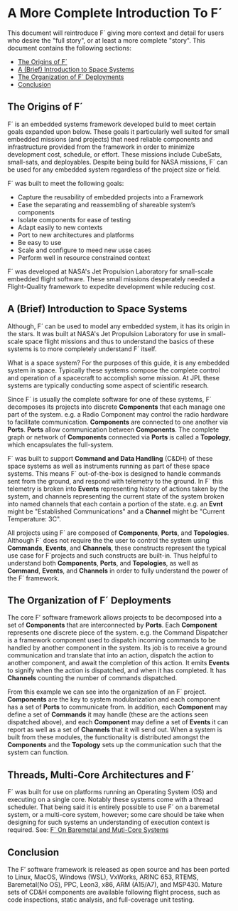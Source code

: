 # A More Complete Introduction To F´

This document will reintroduce F´ giving more context and detail for users who desire the "full story", or at least a
more complete "story". This document contains the following sections:

- [The Origins of F´](#the-origins-of-f)
- [A (Brief) Introduction to Space Systems](#a-brief-introduction-to-space-systems)
- [The Organization of F´ Deployments](#the-organization-of-f-deployments)
- [Conclusion](#conclusion)


## The Origins of F´ 

F´ is an embedded systems framework developed build to meet certain goals expanded upon below.
These goals it particularly well suited for small embedded missions (and projects) that need
reliable components and infrastructure provided from the framework in
order to minimize development cost, schedule, or effort. These missions
include CubeSats, small-sats, and deployables. Despite being build for NASA missions, F´ can be used for any
embedded system regardless of the project size or field.


F´ was built to meet the following goals:

  - Capture the reusability of embedded projects into a Framework
  - Ease the separating and reassembling of shareable system’s components
  - Isolate components for ease of testing
  - Adapt easily to new contexts
  - Port to new architectures and platforms
  - Be easy to use
  - Scale and configure to meed new usse cases
  - Perform well in resource constrained context

F´ was developed at NASA's Jet Propulsion Laboratory for small-scale embedded flight software. These small missions
desperately needed a Flight-Quality framework to expedite development while reducing cost. 

## A (Brief) Introduction to Space Systems

Although, F´ can be used to model any embedded system, it has its origin in the stars. It was built at NASA's Jet
Propulsion Laboratory for use in small-scale space flight missions and thus to understand the basics of these systems
is to more completely understand F´ itself.

What is a space system? For the purposes of this guide, it is any embedded system in space. Typically these systems
compose the complete control and operation of a spacecraft to accomplish some mission.  At JPL these systems are
typically conducting some aspect of scientific research.

Since F´ is usually the complete software for one of these systems, F´ decomposes its projects into discrete
**Components** that each manage one part of the system. e.g. a Radio Component may control the radio hardware to
facilitate communication. **Components** are connected to one another via **Ports**. **Ports** allow communication
between **Components**.  The complete graph or network of **Components** connected via **Ports** is called a
**Topology**, which encapsulates the full-system.

F´ was built to support **Command and Data Handling** (C&DH) of these space systems as well as instruments running as
part of these space systems. This means F´ out-of-the-box is designed to handle commands sent from the ground, and
respond with telemetry to the ground. In F´ this telemetry is broken into **Events** representing history of actions
taken by the system, and channels representing the current state of the system broken into named channels that each
contain a portion of the state. e.g. an **Evnt** might be "Established Communications" and a **Channel** might be
"Current Temperature: 3C".

All projects using F´ are composed of **Components**, **Ports**, and **Topologies**. Although F´ does not require the
the user to control the system using **Commands**, **Events**, and **Channels**, these constructs represent the typical
use case for F´projects and such constructs are built-in. Thus helpful to understand both **Components**, **Ports**, and
**Topologies**, as well as **Command**, **Events**, and **Channels** in order to fully understand the power of the F´
framework.

## The Organization of F´ Deployments

The core F′ software framework allows projects to be decomposed into a set of **Components** that are interconnected by
**Ports**. Each **Component** represents one discrete piece of the system. e.g. the Command Dispatcher is a framework
component used to dispatch incoming commands to be handled by another component in the system. Its job is to receive a
ground communication and translate that into an action, dispatch the action to another component, and await the
completion of this action. It emits **Events** to signify when the action is dispatched, and when it has completed. It
has **Channels** counting the number of commands dispatched.

From this example we can see into the organization of an F´ project.  **Components** are the key to system
modularization and each component has a set of **Ports** to communicate from.  In addition, each **Component** may
define a set of **Commands** it may handle (these are the actions seen dispatched above), and each **Component** may
define a set of **Events** it can report as well as a set of **Channels** that it will send out.  When a system is built
from these modules, the functionality is distributed amongst the **Components** and the **Topology** sets up the
communication such that the system can function.

## Threads, Multi-Core Architectures and F´

F´ was built for use on platforms running an Operating System (OS) and executing on a single core. Notably these systems
come with a thread scheduler. That being said it is entirely possible to use F´ on a baremetal system, or a multi-core
system, however; some care should be take when designing for such systems an understanding of execution context is
required.  See: [F´ On Baremetal and Muti-Core Systems](../dev/baremetal-multicore.md)

## Conclusion

The F′ software framework is released as open source and has been ported to Linux, MacOS, Windows (WSL), VxWorks, ARINC
 653, RTEMS, Baremetal(No OS), PPC, Leon3, x86, ARM (A15/A7), and MSP430. Mature sets of CD&H components are available
following flight process, such as code inspections, static analysis, and full-coverage unit testing.